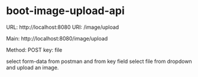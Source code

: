 # boot-image-upload-api
URL: http://localhost:8080
URI: /image/upload

Main: http://localhost:8080/image/upload

Method: POST
key: file

select form-data from postman and from key field select file from dropdown and upload an image.
